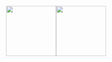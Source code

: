 

<a href="https://medium.com/@aryangodara_19887"><img height="137px" src="https://github-readme-stats.vercel.app/api?username=AryanGodara&hide_title=true&hide_border=true&show_icons=true&include_all_commits=true&count_private=true&line_height=21&text_color=000&icon_color=000&bg_color=0,ea6161,ffc64d,fffc4d,52fa5a&theme=graywhite" /><!-- wi*quL3fcV --><img height="137px" src="https://github-readme-stats.vercel.app/api/top-langs/?username=AryanGodara&hide=html&hide_title=true&hide_border=true&layout=compact&langs_count=6&exclude_repo=comp426,Redventures-Movie-Quotes&text_color=000&icon_color=fff&bg_color=0,52fa5a,4dfcff,c64dff&theme=graywhite" /></a>

<!--[![trophy](https://github-profile-trophy.vercel.app/?username=AryanGodara)](https://github.com/AryanGodara/github-profile-trophy)-->
